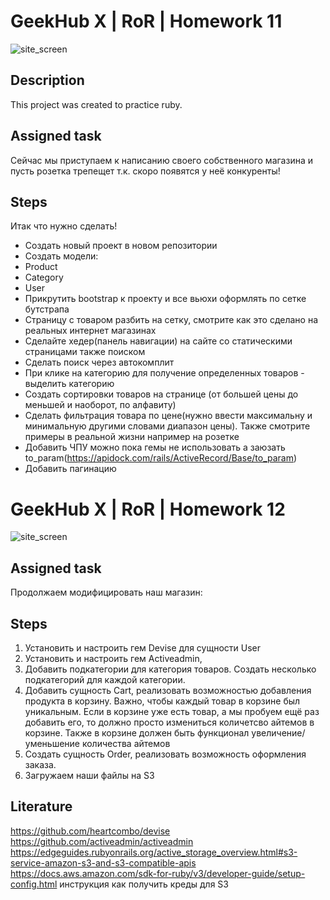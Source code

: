 # **GeekHub X | RoR | Homework 11**

![site_screen](https://user-images.githubusercontent.com/23439223/105531359-dbd56080-5cf1-11eb-9779-1cae320867f3.jpg)

## Description
This project was created to practice ruby.

## Assigned task

Сейчас мы приступаем к написанию своего собственного магазина и пусть розетка трепещет т.к. скоро появятся у неё конкуренты!

## Steps

Итак что нужно сделать!
- Создать новый проект в новом репозитории
- Создать модели:
- Product
- Category
- User
- Прикрутить bootstrap к проекту и все вьюхи оформлять по сетке бутстрапа
- Страницу с товаром разбить на сетку, смотрите как это сделано на реальных интернет магазинах
- Сделайте хедер(панель навигации) на сайте со статическими страницами также поиском
- Сделать поиск через автокомплит
- При клике на категорию для получение определенных товаров - выделить категорию
- Создать сортировки товаров на странице (от большей цены до меньшей и наоборот, по алфавиту)
- Сделать фильтрация товара по цене(нужно ввести максимальну и минимальную другими словами диапазон цены). Также смотрите примеры в реальной жизни например на розетке
- Добавить ЧПУ можно пока гемы не использовать а заюзать to_param(https://apidock.com/rails/ActiveRecord/Base/to_param)
- Добавить пагинацию


# **GeekHub X | RoR | Homework 12**

![site_screen](https://user-images.githubusercontent.com/23439223/105531609-4090bb00-5cf2-11eb-82db-229cf7894cd4.jpg)

## Assigned task

Продолжаем модифицировать наш магазин:

## Steps

1. Установить и настроить гем Devise для сущности User
2. Установить и настроить гем Activeadmin,
3. Добавить подкатегории для категория товаров. Создать несколько подкатегорий для каждой категории.
4. Добавить сущность  Cart, реализовать возможностью добавления продукта в корзину. Важно, чтобы каждый товар в корзине был уникальным. Если в корзине уже есть товар, а мы пробуем ещё раз добавить его, то должно просто измениться количетсво айтемов в корзине. Также в корзине должен быть функционал увеличение/уменьшение количества айтемов
5. Создать сущность Order, реализовать возможность оформления заказа.
6. Загружаем наши файлы на S3

## Literature

https://github.com/heartcombo/devise
https://github.com/activeadmin/activeadmin
https://edgeguides.rubyonrails.org/active_storage_overview.html#s3-service-amazon-s3-and-s3-compatible-apis
https://docs.aws.amazon.com/sdk-for-ruby/v3/developer-guide/setup-config.html инструкция как получить креды для S3
